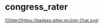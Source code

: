 # congress_rater
[![Gitter](https://badges.gitter.im/Join Chat.svg)](https://gitter.im/Rorick55/congress_rater?utm_source=badge&utm_medium=badge&utm_campaign=pr-badge&utm_content=badge)
